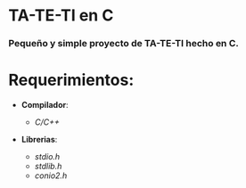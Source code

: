 # TA-TE-TI en C

### Pequeño y simple proyecto de TA-TE-TI hecho en C.

# Requerimientos:

- **Compilador**:
  - *C/C++*
 
- **Librerias**:
  - *stdio.h*
  - *stdlib.h*
  - *conio2.h*
